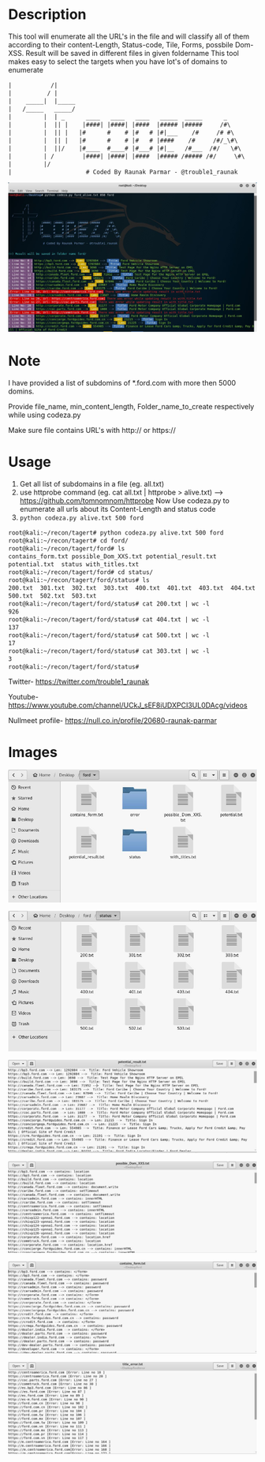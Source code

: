 # Description
This tool will enumerate all the URL's in the file and will classify all of them according to their content-Length, Status-code, Tile, Forms, possbile Dom-XSS.
Result will be saved in different files in given foldername
This tool makes easy to select the targets when you have lot's of domains to enumerate

```
|           /|                                 
|          / |                  
|    _____|  |_____                                                         
|   /_____   _____/
|         |  | _      ____   ____   ____   _____  _____      _            
|         |  || |    |####| |####| |####  |##### |#####     /#\           
|         |  || |   |#      #    # |#   # |#|___    /#     /# #\          
|         |  || |   |#      #    # |#   # |####    /#     /#/_\#\         
|         |  ||/    |#____  #____# |#___# |#|__   /#___  /#/   \#\        
|         | /        |####| |####| |####  |##### /##### /#/     \#\       
|         |/                                                              
|                     # Coded By Raunak Parmar - @trouble1_raunak       
```

![Image codeza](https://github.com/TROUBLE-1/codeza/blob/master/Images/Capture.JPG)

# Note
I have provided a list of subdomins of \*.ford.com with more then 5000 domins.

Provide file_name, min_content_length, Folder_name_to_create respectively while using codeza.py

Make sure file contains URL's with http:// or https://

# Usage
1. Get all list of subdomains in a file (eg. all.txt)
2. use httprobe command (eg. cat all.txt | httprobe > alive.txt) --> https://github.com/tomnomnom/httprobe
  Now Use codeza.py to enumerate all urls about its Content-Length and status code 
3. ```python codeza.py alive.txt 500 ford```

```
root@kali:~/recon/tagert# python codeza.py alive.txt 500 ford
root@kali:~/recon/tagert# cd ford/
root@kali:~/recon/tagert/ford# ls
contains_form.txt possible_Dom_XXS.txt potential_result.txt  potential.txt  status with_titles.txt
root@kali:~/recon/tagert/ford# cd status/
root@kali:~/recon/tagert/ford/status# ls
200.txt  301.txt  302.txt  303.txt  400.txt  401.txt  403.txt  404.txt  500.txt  502.txt  503.txt
root@kali:~/recon/tagert/ford/status# cat 200.txt | wc -l
926
root@kali:~/recon/tagert/ford/status# cat 404.txt | wc -l
137
root@kali:~/recon/tagert/ford/status# cat 500.txt | wc -l
17
root@kali:~/recon/tagert/ford/status# cat 303.txt | wc -l
3
root@kali:~/recon/tagert/ford/status# 
```
Twitter- https://twitter.com/trouble1_raunak

Youtube- https://www.youtube.com/channel/UCkJ_sEF8iUDXPCI3UL0DAcg/videos

Nullmeet profile- https://null.co.in/profile/20680-raunak-parmar

# Images

![Image codeza](https://github.com/TROUBLE-1/codeza/blob/master/Images/1.JPG)

![Image codeza](https://github.com/TROUBLE-1/codeza/blob/master/Images/2.JPG)

![Image codeza](https://github.com/TROUBLE-1/codeza/blob/master/Images/3.JPG)

![Image codeza](https://github.com/TROUBLE-1/codeza/blob/master/Images/4.JPG)

![Image codeza](https://github.com/TROUBLE-1/codeza/blob/master/Images/5.JPG)

![Image codeza](https://github.com/TROUBLE-1/codeza/blob/master/Images/6.JPG)
